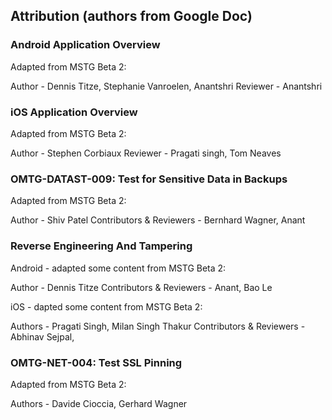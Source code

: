 ## Attribution (authors from Google Doc)

### Android Application Overview

Adapted from MSTG Beta 2:

Author - Dennis Titze, Stephanie Vanroelen, Anantshri
Reviewer - Anantshri

### iOS Application Overview

Adapted from MSTG Beta 2:

Author - Stephen Corbiaux
Reviewer - Pragati singh, Tom Neaves

### OMTG-DATAST-009: Test for Sensitive Data in Backups

Adapted from MSTG Beta 2:

Author - Shiv Patel
Contributors & Reviewers - Bernhard Wagner, Anant


### Reverse Engineering And Tampering

Android - adapted some content from MSTG Beta 2:

Author - Dennis Titze
Contributors & Reviewers - Anant, Bao Le

iOS - dapted some content from MSTG Beta 2:

Authors - Pragati Singh, Milan Singh Thakur
Contributors & Reviewers - Abhinav Sejpal,

### OMTG-NET-004: Test SSL Pinning

Adapted from MSTG Beta 2:

Authors - Davide Cioccia, Gerhard Wagner

